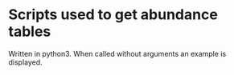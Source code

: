 # Scripts used to get abundance tables
Written in python3. When called without arguments an example is displayed.
